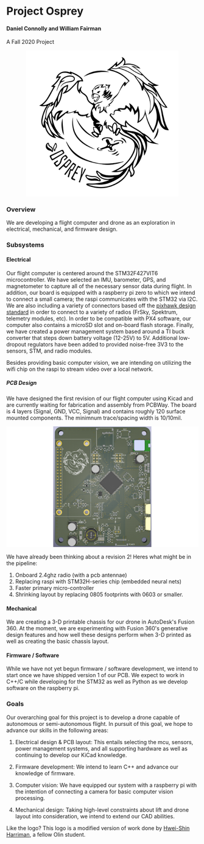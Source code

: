 # Project Osprey
#### Daniel Connolly and William Fairman

A Fall 2020 Project

<p align="center">
<img src="assets/osprey_logo_i.jpg" alt="Project Osprey" align="center" width="400"></img>
</p>
<p align="center">
<small>
<!--This logo is a modified version of work done by <a href="https://hweishin.carbonmade.com/">Hwei-Shin Harriman</a>, a fellow Olin student.--!>
  </small>
</p>

### Overview

We are developing a flight computer and drone as an exploration in electrical, mechanical, and firmware design.

### Subsystems

#### Electrical

Our flight computer is centered around the STM32F427VIT6 microcontroller. We have selected an IMU, barometer, GPS, and magnetometer to capture all of the necessary sensor data during flight. In addition, our board is equipped with a raspberry pi zero to which we intend to connect a small camera; the raspi communicates with the STM32 via I2C. We are also including a variety of connectors based off the [pixhawk design standard](https://github.com/pixhawk/Pixhawk-Standards/blob/master/DS-009%20Pixhawk%20Connector%20Standard.pdf) in order to connect to a variety of radios (FrSky, Spektrum, telemetry modules, etc). In order to be compatible with PX4 software, our computer also contains a microSD slot and on-board flash storage. Finally, we have created a power management system based around a TI buck converter that steps down battery voltage (12-25V) to 5V. Additional low-dropout regulators have been added to provided noise-free 3V3 to the sensors, STM, and radio modules. 

Besides providing basic computer vision, we are intending on utilizing the wifi chip on the raspi to stream video over a local network.

##### PCB Design
We have designed the first revision of our flight computer using Kicad and are currently waiting for fabrication and assembly from PCBWay. The board is 4 layers (Signal, GND, VCC, Signal) and contains roughly 120 surface mounted components. The minimnum trace/spacing width is 10/10mil.

![pcb_3d_view](assets/pcb_3d_view.png)

We have already been thinking about a revision 2! Heres what might be in the pipeline:
1. Onboard 2.4ghz radio (with a pcb antennae)
2. Replacing raspi with STM32H-series chip (embedded neural nets)
3. Faster primary micro-controller
4. Shrinking layout by replacing 0805 footprints with 0603 or smaller.

#### Mechanical

We are creating a 3-D printable chassis for our drone in AutoDesk's Fusion 360. At the moment, we are experimenting with Fusion 360's generative design features and how well these designs perform when 3-D printed as well as creating the basic chassis layout.

#### Firmware / Software

While we have not yet begun firmware / software development, we intend to start once we have shipped version 1 of our PCB. We expect to work in C++/C while developing for the STM32 as well as Python as we develop software on the raspberry pi.

### Goals

Our overarching goal for this project is to develop a drone capable of autonomous or semi-autonomous flight. In pursuit of this goal, we hope to advance our skills in the following areas:

1. Electrical design & PCB layout: This entails selecting the mcu, sensors, power management systems, and all supporting hardware as well as continuing to develop our KiCad knowledge.

2. Firmware development: We intend to learn C++ and advance our knowledge of firmware.

3. Computer vision: We have equipped our system with a raspberry pi with the intention of connecting a camera for basic computer vision processing.

4. Mechanical design: Taking high-level constraints about lift and drone layout into consideration, we intend to extend our CAD abilities.

Like the logo? This logo is a modified version of work done by [Hwei-Shin Harriman](https://hweishin.carbonmade.com/), a fellow Olin student.
